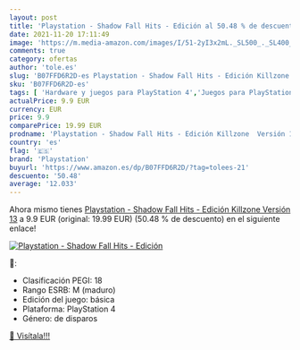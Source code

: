 ```yaml
---
layout: post
title: 'Playstation - Shadow Fall Hits - Edición al 50.48 % de descuento'
date: 2021-11-20 17:11:49
image: 'https://m.media-amazon.com/images/I/51-2yI3x2mL._SL500_._SL400_.jpg'
comments: true
category: ofertas
author: 'tole.es'
slug: 'B07FFD6R2D-es Playstation - Shadow Fall Hits - Edición Killzone Versión 13'
sku: 'B07FFD6R2D-es'
tags: [ 'Hardware y juegos para PlayStation 4','Juegos para PlayStation 4','Videojuegos','playstation', ]
actualPrice: 9.9 EUR
currency: EUR
price: 9.9
comparePrice: 19.99 EUR
prodname: 'Playstation - Shadow Fall Hits - Edición Killzone  Versión 13'
country: 'es'
flag: '🇪🇸'
brand: 'Playstation'
buyurl: 'https://www.amazon.es/dp/B07FFD6R2D/?tag=tolees-21'
descuento: '50.48'
average: '12.033'
---
```


Ahora mismo tienes [Playstation - Shadow Fall Hits - Edición Killzone  Versión 13](https://www.amazon.es/dp/B07FFD6R2D/?tag=tolees-21) a 9.9 EUR (original: 19.99 EUR) (50.48 %  de descuento) en el siguiente enlace!

[![Playstation - Shadow Fall Hits - Edición](https://m.media-amazon.com/images/I/51-2yI3x2mL._SL500_._SL400_.jpg)](https://www.amazon.es/dp/B07FFD6R2D/?tag=tolees-21)

🔎:

- Clasificación PEGI: 18
- Rango ESRB: M (maduro)
- Edición del juego: básica
- Plataforma: PlayStation 4
- Género: de disparos

[🛒 Visítala!!!](https://www.amazon.es/dp/B07FFD6R2D/?tag=tolees-21)
